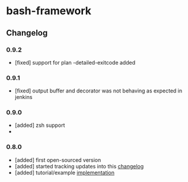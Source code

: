 # bash-framework

## Changelog
### 0.9.2
- [fixed] support for plan -detailed-exitcode added

### 0.9.1
- [fixed] output buffer and decorator was not behaving as expected in jenkins

### 0.9.0
- [added] zsh support
-
### 0.8.0
- [added] first open-sourced version
- [added] started tracking updates into this [changelog](CHANGELOG.md)
- [added] tutorial/example [implementation](examples/my-complex-sleep-wrapper.sh)
